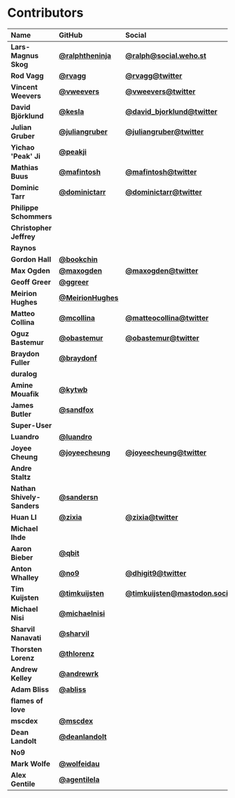 # Contributors

| Name                       | GitHub                                                 | Social                                                                   |
| :------------------------- | :----------------------------------------------------- | :----------------------------------------------------------------------- |
| **Lars-Magnus Skog**       | [**@ralphtheninja**](https://github.com/ralphtheninja) | [**@ralph@social.weho.st**](https://social.weho.st/@ralph)               |
| **Rod Vagg**               | [**@rvagg**](https://github.com/rvagg)                 | [**@rvagg@twitter**](https://twitter.com/rvagg)                          |
| **Vincent Weevers**        | [**@vweevers**](https://github.com/vweevers)           | [**@vweevers@twitter**](https://twitter.com/vweevers)                    |
| **David Björklund**        | [**@kesla**](https://github.com/kesla)                 | [**@david_bjorklund@twitter**](https://twitter.com/david_bjorklund)      |
| **Julian Gruber**          | [**@juliangruber**](https://github.com/juliangruber)   | [**@juliangruber@twitter**](https://twitter.com/juliangruber)            |
| **Yichao 'Peak' Ji**       | [**@peakji**](https://github.com/peakji)               |                                                                          |
| **Mathias Buus**           | [**@mafintosh**](https://github.com/mafintosh)         | [**@mafintosh@twitter**](https://twitter.com/mafintosh)                  |
| **Dominic Tarr**           | [**@dominictarr**](https://github.com/dominictarr)     | [**@dominictarr@twitter**](https://twitter.com/dominictarr)              |
| **Philippe Schommers**     |                                                        |                                                                          |
| **Christopher Jeffrey**    |                                                        |                                                                          |
| **Raynos**                 |                                                        |                                                                          |
| **Gordon Hall**            | [**@bookchin**](https://github.com/bookchin)           |                                                                          |
| **Max Ogden**              | [**@maxogden**](https://github.com/maxogden)           | [**@maxogden@twitter**](https://twitter.com/maxogden)                    |
| **Geoff Greer**            | [**@ggreer**](https://github.com/ggreer)               |                                                                          |
| **Meirion Hughes**         | [**@MeirionHughes**](https://github.com/MeirionHughes) |                                                                          |
| **Matteo Collina**         | [**@mcollina**](https://github.com/mcollina)           | [**@matteocollina@twitter**](https://twitter.com/matteocollina)          |
| **Oguz Bastemur**          | [**@obastemur**](https://github.com/obastemur)         | [**@obastemur@twitter**](https://twitter.com/obastemur)                  |
| **Braydon Fuller**         | [**@braydonf**](https://github.com/braydonf)           |                                                                          |
| **duralog**                |                                                        |                                                                          |
| **Amine Mouafik**          | [**@kytwb**](https://github.com/kytwb)                 |                                                                          |
| **James Butler**           | [**@sandfox**](https://github.com/sandfox)             |                                                                          |
| **Super-User**             |                                                        |                                                                          |
| **Luandro**                | [**@luandro**](https://github.com/luandro)             |                                                                          |
| **Joyee Cheung**           | [**@joyeecheung**](https://github.com/joyeecheung)     | [**@joyeecheung@twitter**](https://twitter.com/joyeecheung)              |
| **Andre Staltz**           |                                                        |                                                                          |
| **Nathan Shively-Sanders** | [**@sandersn**](https://github.com/sandersn)           |                                                                          |
| **Huan LI**                | [**@zixia**](https://github.com/zixia)                 | [**@zixia@twitter**](https://twitter.com/zixia)                          |
| **Michael Ihde**           |                                                        |                                                                          |
| **Aaron Bieber**           | [**@qbit**](https://github.com/qbit)                   |                                                                          |
| **Anton Whalley**          | [**@no9**](https://github.com/no9)                     | [**@dhigit9@twitter**](https://twitter.com/dhigit9)                      |
| **Tim Kuijsten**           | [**@timkuijsten**](https://github.com/timkuijsten)     | [**@timkuijsten@mastodon.social**](https://mastodon.social/@timkuijsten) |
| **Michael Nisi**           | [**@michaelnisi**](https://github.com/michaelnisi)     |                                                                          |
| **Sharvil Nanavati**       | [**@sharvil**](https://github.com/sharvil)             |                                                                          |
| **Thorsten Lorenz**        | [**@thlorenz**](https://github.com/thlorenz)           |                                                                          |
| **Andrew Kelley**          | [**@andrewrk**](https://github.com/andrewrk)           |                                                                          |
| **Adam Bliss**             | [**@abliss**](https://github.com/abliss)               |                                                                          |
| **flames of love**         |                                                        |                                                                          |
| **mscdex**                 | [**@mscdex**](https://github.com/mscdex)               |                                                                          |
| **Dean Landolt**           | [**@deanlandolt**](https://github.com/deanlandolt)     |                                                                          |
| **No9**                    |                                                        |                                                                          |
| **Mark Wolfe**             | [**@wolfeidau**](https://github.com/wolfeidau)         |                                                                          |
| **Alex Gentile**           | [**@agentilela**](https://github.com/agentilela)       |                                                                          |
